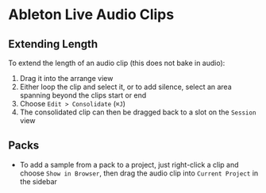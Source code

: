 # Ableton Live Audio Clips

## Extending Length

To extend the length of an audio clip (this does not bake in audio):

1. Drag it into the arrange view
2. Either loop the clip and select it, or to add silence, select an area spanning beyond the clips start or end
3. Choose `Edit > Consolidate` (`⌘J`)
4. The consolidated clip can then be dragged back to a slot on the `Session` view

## Packs

- To add a sample from a pack to a project, just right-click a clip and choose `Show in Browser`, then drag the audio clip into `Current Project` in the sidebar
